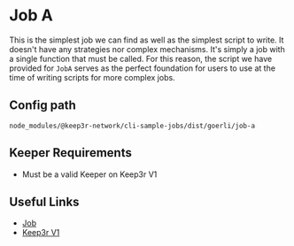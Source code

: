 # Job A

This is the simplest job we can find as well as the simplest script to write. It doesn't have any strategies nor complex mechanisms. It's simply a job with a single function that must be called. For this reason, the script we have provided for `JobA` serves as the perfect foundation for users to use at the time of writing scripts for more complex jobs.

## Config path

`node_modules/@keep3r-network/cli-sample-jobs/dist/goerli/job-a`

## Keeper Requirements

* Must be a valid Keeper on Keep3r V1

## Useful Links

* [Job](https://goerli.etherscan.io/address/0xd50345ca88e0B2cF9a6f5eD29C1F1f9d76A16C3c)
* [Keep3r V1](https://goerli.etherscan.io/address/0x3364bf0a8dcb15e463e6659175c90a57ee3d4288)